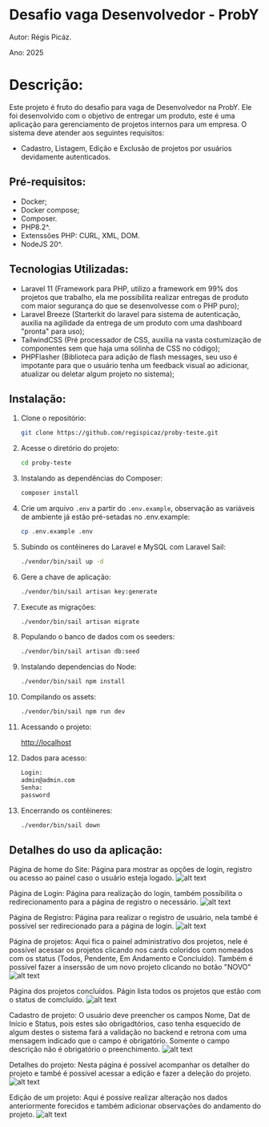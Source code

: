 # Desafio vaga Desenvolvedor - ProbY

Autor: Régis Picáz.

Ano: 2025

# Descrição:

Este projeto é fruto do desafio para vaga de Desenvolvedor na ProbY.
Ele foi desenvolvido com o objetivo de entregar um produto, este é uma aplicação para gerenciamento de projetos internos para um empresa.
O sistema deve atender aos seguintes requisitos:

-   Cadastro, Listagem, Edição e Exclusão de projetos por usuários devidamente autenticados.

## Pré-requisitos:

-   Docker;
-   Docker compose;
-   Composer.
-  PHP8.2^.
-  Extenssões PHP: CURL, XML, DOM.
- NodeJS 20^.


## Tecnologias Utilizadas:
- Laravel 11 (Framework para PHP, utilizo a framework em 99% dos projetos que trabalho, ela me possibilita realizar entregas de produto com maior segurança do que se desenvolvesse com o PHP puro);
- Laravel Breeze (Starterkit do laravel para sistema de autenticação, auxilia na agilidade da entrega de um produto com uma dashboard "pronta" para uso);
- TailwindCSS (Pré processador de CSS, auxilia na vasta costumização de componentes sem que haja uma sólinha de CSS no código);
- PHPFlasher (Biblioteca para adição de flash messages, seu uso é impotante para que o usuário tenha um feedback visual ao adicionar, atualizar ou deletar algum projeto no sistema);

## Instalação:

1. Clone o repositório:

    ```bash
    git clone https://github.com/regispicaz/proby-teste.git
    ```

2. Acesse o diretório do projeto:

    ```bash
    cd proby-teste
    ```

3. Instalando as dependências do Composer:

    ```bash
    composer install
    ```

4. Crie um arquivo `.env` a partir do `.env.example`, observação as variáveis de ambiente já estão pré-setadas no .env.example:

    ```bash
    cp .env.example .env
    ```

5. Subindo os contêineres do Laravel e MySQL com Laravel Sail:

    ```bash
    ./vendor/bin/sail up -d
    ```

6. Gere a chave de aplicação:

    ```bash
    ./vendor/bin/sail artisan key:generate
    ```

7. Execute as migrações:

    ```bash
    ./vendor/bin/sail artisan migrate
    ```

8. Populando o banco de dados com os seeders:

    ```bash
    ./vendor/bin/sail artisan db:seed
    ```

9. Instalando dependencias do Node:

    ```bash
    ./vendor/bin/sail npm install
    ```

10. Compilando os assets:

    ```bash
    ./vendor/bin/sail npm run dev
    ```

11. Acessando o projeto:

    [http://localhost](http://localhost)

12. Dados para acesso:

    ```bash
    Login:
    admin@admin.com
    Senha:
    password
    ```

99. Encerrando os contêineres:

    ```bash
    ./vendor/bin/sail down
    ```


## Detalhes do uso da aplicação:
Página de home do Site:
Página para mostrar as opções de login, registro ou acesso ao painel caso o usuário esteja logado.
![alt text](readme_data/image-1.png)

Página de Login:
Página para realização do login, também possíbilita o redirecionamento para a página de registro o necessário. 
![alt text](readme_data/login.png)

Página de Registro:
Página para realizar o registro de usuário, nela també é possível ser redirecionado para a página de login. 
![alt text](readme_data/register.png)

Página de projetos:
Aqui fica o painel administrativo dos projetos, nele é possível acessar os projetos clicando nos cards coloridos com nomeados com os status (Todos, Pendente, Em Andamento e Concluído).
Também é possível fazer a inserssão de um novo projeto clicando no botão "NOVO" 
![alt text](readme_data/projs.png)

Página dos projetos concluídos.
Págin lista todos os projetos que estão com o status de comcluído. 
![alt text](readme_data/completed.png)

Cadastro de projeto:
O usuário deve preencher os campos Nome, Dat de Início e Status, pois estes são obrigadtórios, caso tenha esquecido de algum destes o sistema fará a validação no backend e retrona com uma mensagem indicado que o campo é obrigatório.
Somente o campo descrição não é obrigatório o preenchimento.
![alt text](readme_data/new-proj.png)

Detalhes do projeto:
Nesta página é possível acompanhar os detalher do projeto e també é possível acessar a edição e fazer a deleção do projeto. 
![alt text](readme_data/details.png)


Edição de um projeto:
Aqui é possíve realizar alteração nos dados anteriormente forecidos e também adicionar observações do andamento do projeto.
![alt text](readme_data/edit.png)
